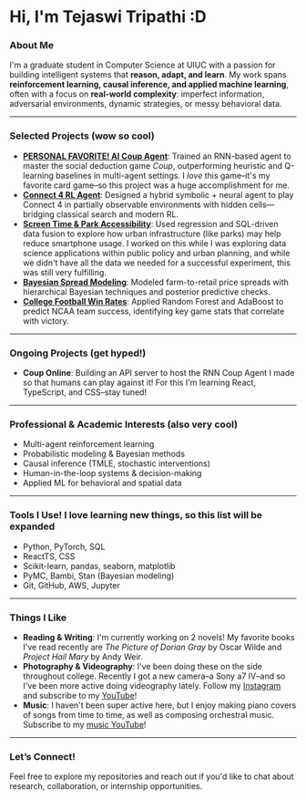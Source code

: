 # Hi, I'm Tejaswi Tripathi :D

### About Me
I'm a graduate student in Computer Science at UIUC with a passion for building intelligent systems that **reason, adapt, and learn**. My work spans **reinforcement learning, causal inference, and applied machine learning**, often with a focus on **real-world complexity**: imperfect information, adversarial environments, dynamic strategies, or messy behavioral data.

---

### Selected Projects (wow so cool)
- [**PERSONAL FAVORITE! AI Coup Agent**](https://github.com/tejaswitripathi/Coup-Bot): Trained an RNN-based agent to master the social deduction game *Coup*, outperforming heuristic and Q-learning baselines in multi-agent settings. I *love* this game–it's my favorite card game–so this project was a huge accomplishment for me.
- [**Connect 4 RL Agent**](https://github.com/tejaswitripathi/Connect4): Designed a hybrid symbolic + neural agent to play Connect 4 in partially observable environments with hidden cells—bridging classical search and modern RL.  
- [**Screen Time & Park Accessibility**](https://github.com/tejaswitripathi/CS210-Final): Used regression and SQL-driven data fusion to explore how urban infrastructure (like parks) may help reduce smartphone usage. I worked on this while I was exploring data science applications within public policy and urban planning, and while we didn't have all the data we needed for a successful experiment, this was still very fulfilling.
- [**Bayesian Spread Modeling**](https://github.com/tejaswitripathi/BayesianFoodPrices): Modeled farm-to-retail price spreads with hierarchical Bayesian techniques and posterior predictive checks.  
- [**College Football Win Rates**](https://github.com/tejaswitripathi/FootballStats): Applied Random Forest and AdaBoost to predict NCAA team success, identifying key game stats that correlate with victory.

---

### Ongoing Projects (get hyped!)
- **Coup Online**: Building an API server to host the RNN Coup Agent I made so that humans can play against it! For this I'm learning React, TypeScript, and CSS–stay tuned!

---

### Professional & Academic Interests (also very cool)
- Multi-agent reinforcement learning  
- Probabilistic modeling & Bayesian methods  
- Causal inference (TMLE, stochastic interventions)  
- Human-in-the-loop systems & decision-making  
- Applied ML for behavioral and spatial data  

---

### Tools I Use! I love learning new things, so this list will be expanded
- Python, PyTorch, SQL
- ReactTS, CSS
- Scikit-learn, pandas, seaborn, matplotlib  
- PyMC, Bambi, Stan (Bayesian modeling)  
- Git, GitHub, AWS, Jupyter

---

### Things I Like
- **Reading & Writing**: I'm currently working on 2 novels! My favorite books I've read recently are *The Picture of Dorian Gray* by Oscar Wilde and *Project Hail Mary* by Andy Weir.
- **Photography & Videography**: I've been doing these on the side throughout college. Recently I got a new camera–a Sony a7 IV–and so I've been more active doing videography lately. Follow my [Instagram](https://www.instagram.com/josephotoast) and subscribe to my [YouTube](https://www.youtube.com/@hi8396)!
- **Music**: I haven't been super active here, but I enjoy making piano covers of songs from time to time, as well as composing orchestral music. Subscribe to my [music YouTube](https://www.youtube.com/@tejaswi123ful)!

---

### Let’s Connect!
Feel free to explore my repositories and reach out if you'd like to chat about research, collaboration, or internship opportunities.
